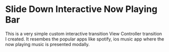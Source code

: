 # Slide Down Interactive Now Playing Bar

This is a very simple custom interactive transition View Controller transition I created. It resembes the popular apps like spotify, ios music app where the now playing music is presented modally.